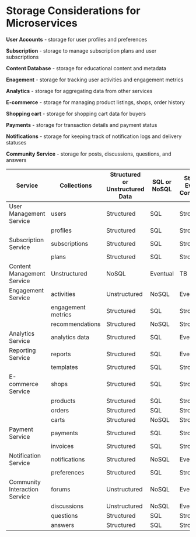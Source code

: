 # Storage Considerations for Microservices

**User Accounts** - storage for user profiles and preferences

**Subscription** - storage to manage subscription plans and user subscriptions

**Content Database** - storage for educational content and metadata

**Enagement** - storage for tracking user activities and engagement metrics

**Analytics** - storage for aggregating data from other services

**E-commerce** - storage for managing product listings, shops, order history

**Shopping cart** - storage for shopping cart data for buyers

**Payments** - storage for transaction details and payment status

**Notifications** - storage for keeping track of notification logs and delivery statuses

**Community Service** - storage for posts, discussions, questions, and answers


| Service | Collections | Structured or Unstructured Data | SQL or NoSQL | Strong or Eventual Consistency | Amount of Data (MB, GB, TB, PB, ExB) | Read only or Read/Write |
| ------------ | ----------- | ------- | ------- | ----------- | ---------- | ----- |
| User Management Service | users | Structured | SQL | Strong | GB | Read/Write |
| | profiles | Structured | SQL | Strong | GB | Read/Write |
| Subscription Service | subscriptions | Structured | SQL | Strong | MB | Read/Write |
| | plans | Structured | SQL | Strong | MB | Read only |
| Content Management Service | Unstructured | NoSQL | Eventual | TB | Read/Write |
| Engagement Service | activities | Unstructured | NoSQL | Eventual | GB | Read/Write |
| | engagement metrics | Structured | SQL | Strong | GB | Read/Write |
| | recommendations | Structured | NoSQL | Strong | GB | Read/Write |
| Analytics Service | analytics data | Structured | SQL | Eventual | TB | Read only |
| Reporting Service | reports | Structured | SQL | Eventual | GB | Read only |
| | templates | Structured | SQL | Strong | MB | Read/Write |
| E-commerce Service | shops | Structured | SQL | Strong | GB | Read/Write |
| | products | Structured | SQL | Strong | GB | Read/Write |
| | orders | Structured | SQL | Strong | GB | Read/Write |
| | carts | Structured | NoSQL | Strong | GB | Read/Write |
| Payment Service | payments | Structured | SQL | Strong | GB | Read/Write |
| | invoices | Structured | SQL | Strong | GB | Read/Write |
| Notification Service | notifications | Structured | NoSQL | Eventual | GB | Read/Write |
| | preferences | Structured | SQL | Strong | MB | Read/Write |
| Community Interaction Service | forums | Unstructured | NoSQL | Eventual | GB | Read/Write |
| | discussions | Unstructured | NoSQL | Eventual | GB | Read/Write |
| | questions | Structured | SQL | Strong | GB | Read/Write |
| | answers | Structured | SQL | Strong | GB | Read/Write |


